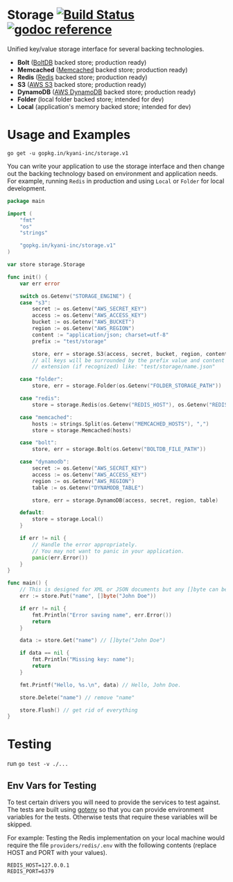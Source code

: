 # Storage [![Build Status](https://travis-ci.org/kyani-inc/storage.svg)](https://travis-ci.org/kyani-inc/storage)&nbsp;[![godoc reference](https://godoc.org/github.com/kyani-inc/storage?status.png)](https://godoc.org/github.com/kyani-inc/storage)

Unified key/value storage interface for several backing technologies.

- **Bolt** ([BoltDB](https://github.com/boltdb/bolt) backed store; production ready)
- **Memcached** ([Memcached](http://memcached.org/) backed store; production ready)
- **Redis** ([Redis](http://redis.io/) backed store; production ready)
- **S3** ([AWS S3](https://aws.amazon.com/s3/) backed store; production ready)
- **DynamoDB** ([AWS DynamoDB](https://aws.amazon.com/dynamodb/) backed store; production ready)
- **Folder** (local folder backed store; intended for dev)
- **Local** (application's memory backed store; intended for dev)

# Usage and Examples

`go get -u gopkg.in/kyani-inc/storage.v1`

You can write your application to use the storage interface and then change out the backing technology based on 
environment and application needs. For example, running `Redis` in production and using `Local` or `Folder` for 
local development.

```go
package main

import (
	"fmt"
	"os"
	"strings"

	"gopkg.in/kyani-inc/storage.v1"
)

var store storage.Storage

func init() {
	var err error

	switch os.Getenv("STORAGE_ENGINE") {
	case "s3":
		secret := os.Getenv("AWS_SECRET_KEY")
		access := os.Getenv("AWS_ACCESS_KEY")
		bucket := os.Getenv("AWS_BUCKET")
		region := os.Getenv("AWS_REGION")
		content := "application/json; charset=utf-8"
		prefix := "test/storage"

		store, err = storage.S3(access, secret, bucket, region, content, prefix)
		// all keys will be surrounded by the prefix value and content
		// extension (if recognized) like: "test/storage/name.json"

	case "folder":
		store, err = storage.Folder(os.Getenv("FOLDER_STORAGE_PATH"))

	case "redis":
		store = storage.Redis(os.Getenv("REDIS_HOST"), os.Getenv("REDIS_PORT"))

	case "memcached":
		hosts := strings.Split(os.Getenv("MEMCACHED_HOSTS"), ",")
		store = storage.Memcached(hosts)

	case "bolt":
		store, err = storage.Bolt(os.Getenv("BOLTDB_FILE_PATH"))

	case "dynamodb":
		secret := os.Getenv("AWS_SECRET_KEY")
		access := os.Getenv("AWS_ACCESS_KEY")
		region := os.Getenv("AWS_REGION")
		table := os.Getenv("DYNAMODB_TABLE")

		store, err = storage.DynamoDB(access, secret, region, table)

	default:
		store = storage.Local()
	}

	if err != nil {
		// Handle the error appropriately.
		// You may not want to panic in your application.
		panic(err.Error())
	}
}

func main() {
	// This is designed for XML or JSON documents but any []byte can be used.
	err := store.Put("name", []byte("John Doe"))

	if err != nil {
		fmt.Println("Error saving name", err.Error())
		return
	}

	data := store.Get("name") // []byte("John Doe")

	if data == nil {
		fmt.Println("Missing key: name");
		return
	}

	fmt.Printf("Hello, %s.\n", data) // Hello, John Doe.

	store.Delete("name") // remove "name"

	store.Flush() // get rid of everything
}
```

# Testing

run `go test -v ./...`

## Env Vars for Testing

To test certain drivers you will need to provide the services to test against. The tests are built using 
[gotenv](https://github.com/subosito/gotenv) so that you can provide environment variables for the tests.
Otherwise tests that require these variables will be skipped.

For example: Testing the Redis implementation on your local machine would require the file `providers/redis/.env` with the following
contents (replace HOST and PORT with your values).

```
REDIS_HOST=127.0.0.1
REDIS_PORT=6379
```

